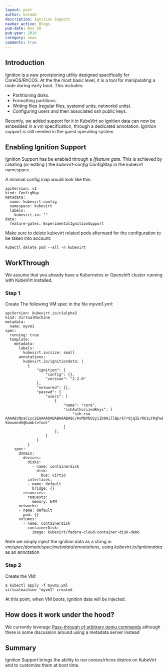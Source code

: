 ```yaml
---
layout: post
author: karmab
description: Ignition Support
navbar_active: Blogs
pub-date: Nov 20
pub-year: 2018
category: news
comments: true
---
```


## Introduction

Ignition is a new provisioning utility designed specifically for CoreOS/RhCOS. At the the most basic level, it is a tool for manipulating a node during early boot. This includes:

- Partitioning disks.
- Formatting partitions.
- Writing files (regular files, systemd units, networkd units).
- Configuring users and their associated ssh public keys.

Recently, we added support for it in KubeVirt so ignition data can now be embedded in a vm specification, through a dedicated annotation.
Ignition support is still needed in the guest operating system.


## Enabling Ignition Support

Ignition Support has be enabled through a *[feature gate*. This is achieved by creating (or editing ) the _kubevirt-config_ ConfigMap in the kubevirt namespace.

A minimal config map would look like this:

```
apiVersion: v1
kind: ConfigMap
metadata:
  name: kubevirt-config
  namespace: kubevirt
  labels:
    kubevirt.io: ""
data:
  feature-gates: ExperimentalIgnitionSupport
```

Make sure to delete kubevirt related pods afterward for the configuration to be taken into account:

```
kubectl delete pod --all -n kubevirt
```

## WorkThrough

We assume that you already have a Kubernetes or Openshift cluster running with KubeVirt installed.

### Step 1

Create The following VM spec in the file *myvm1.yml*:

```
apiVersion: kubevirt.io/v1alpha3
kind: VirtualMachine
metadata:
  name: myvm1
spec:
  running: true
  template:
    metadata:
      labels:
        kubevirt.io/size: small
      annotations:
        kubevirt.io/ignitiondata: |
          {
              "ignition": {
                  "config": {},
                  "version": "2.2.0"
              },
              "networkd": {},
              "passwd": {
                  "users": [
                      {
                          "name": "core",
                          "sshAuthorizedKeys": [
                              "ssh-rsa AAAAB3NzaC1yc2EAAAADAQABAAABAQC/AvM9VbO2yiIb9AillBp/kTr8jqIErRU1LFKqhwPTm4AtVIjFSaOuM4AlspfCUIz9IHBrDcZmbcYKai3lC3JtQic7M/a1OWUjWE1ML8CEvNsGPGu5yNVUQoWC0lmW5rzX9c6HvH8AcmfMmdyQ7SgcAnk0zir9jw8ed2TRAzHn3vXFd7+saZLihFJhXG4zB8vh7gJHjLfjIa3JHptWzW9AtqF9QsoBY/iu58Rf/hRnrfWscyN3x9pGCSEqdLSDv7HFuH2EabnvNFFQZr4J1FYzH/fKVY3Ppt3rf64UWCztDu7L44fPwwkI7nAzdmQVTaMoD3Ej8i7/OSFZsC2V5IBT kboumedh@bumblefoot"
                          ]
                      },
                  ]
              }
          }
    spec:
      domain:
        devices:
          disks:
            - name: containerdisk
              disk:
                bus: virtio
          interfaces:
          - name: default
            bridge: {}
        resources:
          requests:
            memory: 64M
      networks:
      - name: default
        pod: {}
      volumes:
        - name: containerdisk
          containerDisk:
            image: kubevirt/fedora-cloud-container-disk-demo
```

Note we simply inject the ignition data as a string in *vm/spec/domain/spec/metadata/annotations*, using *kubevirt.io/ignitiondata* as an annotation


### Step 2

Create the VM:

```
$ kubectl apply -f myvm1.yml
virtualmachine "myvm1" created
```

At this point, when VM boots, ignition data will be injected.

## How does it work under the hood?

We currently leverage [Pass-through of arbitrary qemu commands](https://libvirt.org/drvqemu.html#qemucommand) although there is some discussion around using a metadata server instead

## Summary

Ignition Support brings the ability to run coreos/rhcos distros on KubeVirt and to customize them at boot time.

